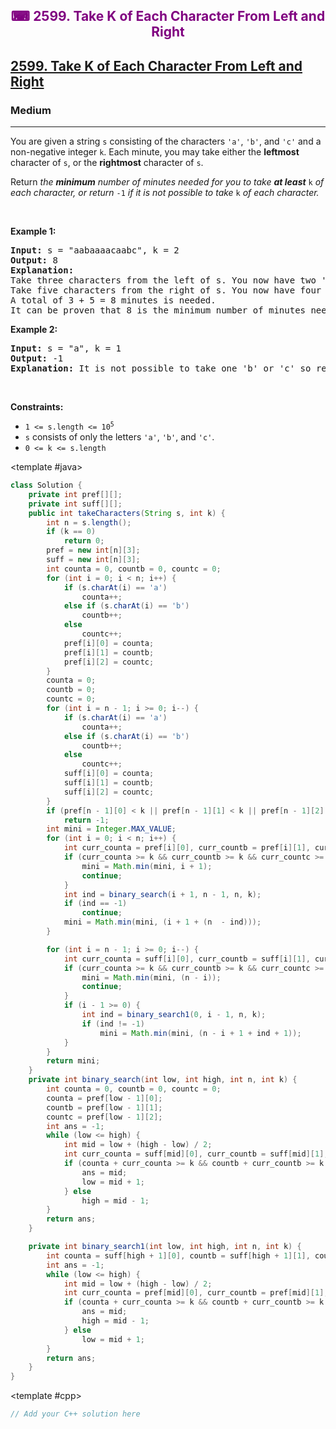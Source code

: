 <div align = "center">
<h style = "margin-bottom: 0px; margin-top: 0px; color : purple;" align = "center" class = "header">

## ⌨ 2599. Take K of Each Character From Left and Right

</h>
</div>

<h2><a href="https://leetcode.com/problems/take-k-of-each-character-from-left-and-right" target = "_blank">2599. Take K of Each Character From Left and Right</a></h2><h3>Medium</h3><hr><p>You are given a string <code>s</code> consisting of the characters <code>&#39;a&#39;</code>, <code>&#39;b&#39;</code>, and <code>&#39;c&#39;</code> and a non-negative integer <code>k</code>. Each minute, you may take either the <strong>leftmost</strong> character of <code>s</code>, or the <strong>rightmost</strong> character of <code>s</code>.</p>

<p>Return<em> the <strong>minimum</strong> number of minutes needed for you to take <strong>at least</strong> </em><code>k</code><em> of each character, or return </em><code>-1</code><em> if it is not possible to take </em><code>k</code><em> of each character.</em></p>

<p>&nbsp;</p>
<p><strong class="example">Example 1:</strong></p>

<pre>
<strong>Input:</strong> s = &quot;aabaaaacaabc&quot;, k = 2
<strong>Output:</strong> 8
<strong>Explanation:</strong> 
Take three characters from the left of s. You now have two &#39;a&#39; characters, and one &#39;b&#39; character.
Take five characters from the right of s. You now have four &#39;a&#39; characters, two &#39;b&#39; characters, and two &#39;c&#39; characters.
A total of 3 + 5 = 8 minutes is needed.
It can be proven that 8 is the minimum number of minutes needed.
</pre>

<p><strong class="example">Example 2:</strong></p>

<pre>
<strong>Input:</strong> s = &quot;a&quot;, k = 1
<strong>Output:</strong> -1
<strong>Explanation:</strong> It is not possible to take one &#39;b&#39; or &#39;c&#39; so return -1.
</pre>

<p>&nbsp;</p>
<p><strong>Constraints:</strong></p>

<ul>
	<li><code>1 &lt;= s.length &lt;= 10<sup>5</sup></code></li>
	<li><code>s</code> consists of only the letters <code>&#39;a&#39;</code>, <code>&#39;b&#39;</code>, and <code>&#39;c&#39;</code>.</li>
	<li><code>0 &lt;= k &lt;= s.length</code></li>
</ul>

<CodeTabs :languages="[ { name: 'C++', slot: 'cpp' }, { name: 'Java', slot: 'java' } ]">

<template #java>

```java
class Solution {
    private int pref[][];
    private int suff[][];
    public int takeCharacters(String s, int k) {
        int n = s.length();
        if (k == 0)
            return 0;
        pref = new int[n][3];
        suff = new int[n][3];
        int counta = 0, countb = 0, countc = 0;
        for (int i = 0; i < n; i++) {
            if (s.charAt(i) == 'a')
                counta++;
            else if (s.charAt(i) == 'b')
                countb++;
            else
                countc++;
            pref[i][0] = counta;
            pref[i][1] = countb;
            pref[i][2] = countc;
        }
        counta = 0;
        countb = 0;
        countc = 0;
        for (int i = n - 1; i >= 0; i--) {
            if (s.charAt(i) == 'a')
                counta++;
            else if (s.charAt(i) == 'b')
                countb++;
            else
                countc++;
            suff[i][0] = counta;
            suff[i][1] = countb;
            suff[i][2] = countc;
        }
        if (pref[n - 1][0] < k || pref[n - 1][1] < k || pref[n - 1][2] < k)
            return -1;
        int mini = Integer.MAX_VALUE;
        for (int i = 0; i < n; i++) {
            int curr_counta = pref[i][0], curr_countb = pref[i][1], curr_countc = pref[i][2];
            if (curr_counta >= k && curr_countb >= k && curr_countc >= k) {
                mini = Math.min(mini, i + 1);
                continue;
            }
            int ind = binary_search(i + 1, n - 1, n, k);
            if (ind == -1)
                continue;
            mini = Math.min(mini, (i + 1 + (n  - ind)));
        }

        for (int i = n - 1; i >= 0; i--) {
            int curr_counta = suff[i][0], curr_countb = suff[i][1], curr_countc = suff[i][2];
            if (curr_counta >= k && curr_countb >= k && curr_countc >= k) {
                mini = Math.min(mini, (n - i));
                continue;
            }
            if (i - 1 >= 0) {
                int ind = binary_search1(0, i - 1, n, k);
                if (ind != -1)
                    mini = Math.min(mini, (n - i + 1 + ind + 1));
            }
        }
        return mini;
    }
    private int binary_search(int low, int high, int n, int k) {
        int counta = 0, countb = 0, countc = 0;
        counta = pref[low - 1][0];
        countb = pref[low - 1][1];
        countc = pref[low - 1][2];
        int ans = -1;
        while (low <= high) {
            int mid = low + (high - low) / 2;
            int curr_counta = suff[mid][0], curr_countb = suff[mid][1], curr_countc = suff[mid][2];
            if (counta + curr_counta >= k && countb + curr_countb >= k && countc + curr_countc >= k) {
                ans = mid;
                low = mid + 1;
            } else
                high = mid - 1;
        }
        return ans;
    }

    private int binary_search1(int low, int high, int n, int k) {
        int counta = suff[high + 1][0], countb = suff[high + 1][1], countc = suff[high + 1][2];
        int ans = -1;
        while (low <= high) {
            int mid = low + (high - low) / 2;
            int curr_counta = pref[mid][0], curr_countb = pref[mid][1], curr_countc = pref[mid][2];
            if (counta + curr_counta >= k && countb + curr_countb >= k && countc + curr_countc >= k) {
                ans = mid;
                high = mid - 1;
            } else
                low = mid + 1;
        }
        return ans;
    }
}
```

</template>

<template #cpp>

```cpp
// Add your C++ solution here
```

</template>

</CodeTabs>
